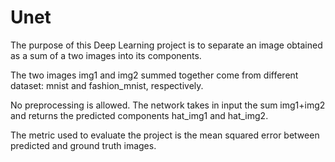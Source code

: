 # Unet

The purpose of this Deep Learning project is to separate an image obtained as a sum of a two images into its components.

The two images img1 and img2 summed together come from different dataset: mnist and fashion_mnist, respectively.

No preprocessing is allowed. The network takes in input the sum img1+img2 and returns the predicted components hat_img1 and hat_img2.

The metric used to evaluate the project is the mean squared error between predicted and ground truth images.
